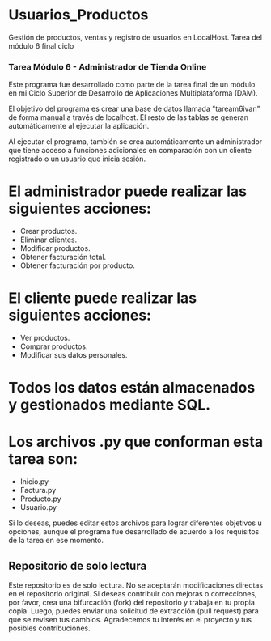 # Usuarios_Productos
Gestión de productos, ventas y registro de usuarios en LocalHost. Tarea del módulo 6 final ciclo

### Tarea Módulo 6 - Administrador de Tienda Online

Este programa fue desarrollado como parte de la tarea final de un módulo en mi Ciclo Superior de Desarrollo de Aplicaciones Multiplataforma (DAM).

El objetivo del programa es crear una base de datos llamada "taream6ivan" de forma manual a través de localhost. El resto de las tablas se generan automáticamente al ejecutar la aplicación.

Al ejecutar el programa, también se crea automáticamente un administrador que tiene acceso a funciones adicionales en comparación con un cliente registrado o un usuario que inicia sesión.

# El administrador puede realizar las siguientes acciones:

- Crear productos.
- Eliminar clientes.
- Modificar productos.
- Obtener facturación total.
- Obtener facturación por producto.

# El cliente puede realizar las siguientes acciones:

- Ver productos.
- Comprar productos.
- Modificar sus datos personales.

# Todos los datos están almacenados y gestionados mediante SQL.

# Los archivos .py que conforman esta tarea son:

- Inicio.py
- Factura.py
- Producto.py
- Usuario.py

Si lo deseas, puedes editar estos archivos para lograr diferentes objetivos u opciones, aunque el programa fue desarrollado de acuerdo a los requisitos de la tarea en ese momento.

## Repositorio de solo lectura

Este repositorio es de solo lectura. No se aceptarán modificaciones directas en el repositorio original. Si deseas contribuir con mejoras o correcciones, por favor, crea una bifurcación (fork) del repositorio y trabaja en tu propia copia. Luego, puedes enviar una solicitud de extracción (pull request) para que se revisen tus cambios. Agradecemos tu interés en el proyecto y tus posibles contribuciones.

